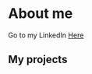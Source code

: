<h1>About me</h1>
<p>Go to my LinkedIn  <a href="https://www.linkedin.com/in/juan-lasso/">Here</a> </p>

## My projects
